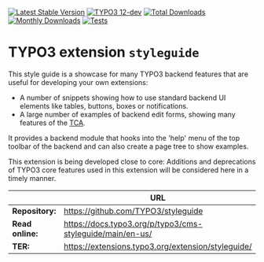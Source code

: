 [![Latest Stable Version](https://poser.pugx.org/typo3/cms-styleguide/v/stable)](https://extensions.typo3.org/extension/styleguide/)
[![TYPO3 12-dev](https://img.shields.io/badge/TYPO3-12--dev-orange.svg?style=flat-square)](https://github.com/typo3/typo3)
[![Total Downloads](https://poser.pugx.org/typo3/cms-styleguide/d/total)](https://packagist.org/packages/typo3/cms-styleguide)
[![Monthly Downloads](https://poser.pugx.org/typo3/cms-styleguide/d/monthly)](https://packagist.org/packages/typo3/cms-styleguide)
[![Tests](https://github.com/TYPO3/styleguide/workflows/tests/badge.svg)](https://github.com/TYPO3/styleguide/actions/workflows/tests.yml)

# TYPO3 extension `styleguide`

This style guide is a showcase for many TYPO3 backend features that are useful
for developing your own extensions:

* A number of snippets showing how to use standard backend UI elements like
  tables, buttons, boxes or notifications.
* A large number of examples of backend edit forms, showing many features of the
  [TCA](https://docs.typo3.org/m/typo3/reference-tca/main/en-us/).

It provides a backend module that hooks into the 'help' menu of the top toolbar
of the backend and can also create a page tree to show examples.

This extension is being developed close to core: Additions and deprecations of
TYPO3 core features used in this extension will be considered here in a timely
manner.

|                  | URL                                                       |
|------------------|-----------------------------------------------------------|
| **Repository:**  | https://github.com/TYPO3/styleguide                       |
| **Read online:** | https://docs.typo3.org/p/typo3/cms-styleguide/main/en-us/ |
| **TER:**         | https://extensions.typo3.org/extension/styleguide/        |
